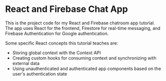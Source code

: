 # React and Firebase Chat App

This is the project code for my React and Firebase chatroom app tutorial. The app uses React for the frontend, Firestore for real-time messaging, and Firebase Authentication for Google authentication.

Some specific React concepts this tutorial teaches are:

* Storing global context with the Context API
* Creating custom hooks for consuming context and synchronizing with external data
* Using unauthenticated and authenticated app components based on the user's authentication state


